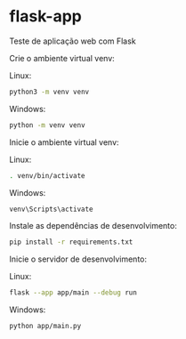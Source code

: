 # flask-app
Teste de aplicação web com Flask

Crie o ambiente virtual venv:

Linux:
```bash
python3 -m venv venv
```
Windows:
```bash
python -m venv venv
```

Inicie o ambiente virtual venv: 

Linux:
```bash
. venv/bin/activate
```
Windows:
```bash
venv\Scripts\activate
```

Instale as dependências de desenvolvimento:
```bash
pip install -r requirements.txt
```

Inicie o servidor de desenvolvimento:

Linux:
```bash
flask --app app/main --debug run
```

Windows:
```bash
python app/main.py
```
